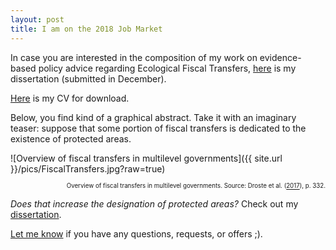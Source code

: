 ```yaml
---
layout: post
title: I am on the 2018 Job Market
---
```


In case you are interested in the composition of my work on evidence-based policy advice regarding Ecological Fiscal Transfers, [here](https://nils.droste.io/research/thesis/Droste2018_Incentives-in-Ecological-Fiscal-Transfers.pdf) is my dissertation (submitted in December).

[Here](https://nils.droste.io/research/CV/CV2018.pdf) is my CV for download.

Below, you find kind of a graphical abstract. Take it with an imaginary teaser: suppose that some portion of fiscal transfers is dedicated to the existence of protected areas.

![Overview of fiscal transfers in multilevel governments]({{ site.url }}/pics/FiscalTransfers.jpg?raw=true)
<p style="text-align: right;"><sup><sup> Overview of fiscal transfers in multilevel governments. Source: Droste et al. (<a href="https://link.springer.com/chapter/10.1007/978-3-319-56091-5_18">2017</a>), p. 332. </sup></sup></p>

*Does that increase the designation of protected areas?* Check out my [dissertation](https://nils.droste.io/research/thesis/Droste2018_Incentives-in-Ecological-Fiscal-Transfers.pdf).

[Let me know](mailto:nils@droste.io) if you have any questions, requests, or offers ;).
